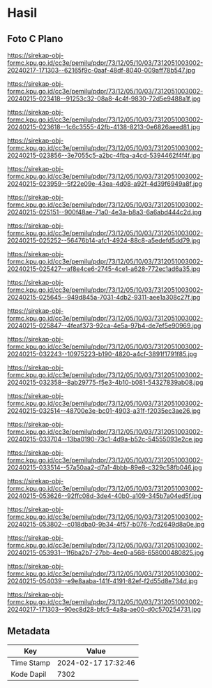 # Hasil

## Foto C Plano

https://sirekap-obj-formc.kpu.go.id/cc3e/pemilu/pdpr/73/12/05/10/03/7312051003002-20240217-171303--62165f9c-0aaf-48df-8040-009aff78b547.jpg

https://sirekap-obj-formc.kpu.go.id/cc3e/pemilu/pdpr/73/12/05/10/03/7312051003002-20240215-023418--91253c32-08a8-4c4f-9830-72d5e9488a1f.jpg

https://sirekap-obj-formc.kpu.go.id/cc3e/pemilu/pdpr/73/12/05/10/03/7312051003002-20240215-023618--1c6c3555-42fb-4138-8213-0e6826aeed81.jpg

https://sirekap-obj-formc.kpu.go.id/cc3e/pemilu/pdpr/73/12/05/10/03/7312051003002-20240215-023856--3e7055c5-a2bc-4fba-a4cd-5394462f4f4f.jpg

https://sirekap-obj-formc.kpu.go.id/cc3e/pemilu/pdpr/73/12/05/10/03/7312051003002-20240215-023959--5f22e09e-43ea-4d08-a92f-4d39f6949a8f.jpg

https://sirekap-obj-formc.kpu.go.id/cc3e/pemilu/pdpr/73/12/05/10/03/7312051003002-20240215-025151--900f48ae-71a0-4e3a-b8a3-6a6abd444c2d.jpg

https://sirekap-obj-formc.kpu.go.id/cc3e/pemilu/pdpr/73/12/05/10/03/7312051003002-20240215-025252--56476b14-afc1-4924-88c8-a5edefd5dd79.jpg

https://sirekap-obj-formc.kpu.go.id/cc3e/pemilu/pdpr/73/12/05/10/03/7312051003002-20240215-025427--af8e4ce6-2745-4ce1-a628-772ec1ad6a35.jpg

https://sirekap-obj-formc.kpu.go.id/cc3e/pemilu/pdpr/73/12/05/10/03/7312051003002-20240215-025645--949d845a-7031-4db2-9311-aee1a308c27f.jpg

https://sirekap-obj-formc.kpu.go.id/cc3e/pemilu/pdpr/73/12/05/10/03/7312051003002-20240215-025847--4feaf373-92ca-4e5a-97b4-de7ef5e90969.jpg

https://sirekap-obj-formc.kpu.go.id/cc3e/pemilu/pdpr/73/12/05/10/03/7312051003002-20240215-032243--10975223-b190-4820-a4cf-3891f1791f85.jpg

https://sirekap-obj-formc.kpu.go.id/cc3e/pemilu/pdpr/73/12/05/10/03/7312051003002-20240215-032358--8ab29775-f5e3-4b10-b081-54327839ab08.jpg

https://sirekap-obj-formc.kpu.go.id/cc3e/pemilu/pdpr/73/12/05/10/03/7312051003002-20240215-032514--48700e3e-bc01-4903-a31f-f2035ec3ae26.jpg

https://sirekap-obj-formc.kpu.go.id/cc3e/pemilu/pdpr/73/12/05/10/03/7312051003002-20240215-033704--13ba0190-73c1-4d9a-b52c-54555093e2ce.jpg

https://sirekap-obj-formc.kpu.go.id/cc3e/pemilu/pdpr/73/12/05/10/03/7312051003002-20240215-033514--57a50aa2-d7a1-4bbb-89e8-c329c58fb046.jpg

https://sirekap-obj-formc.kpu.go.id/cc3e/pemilu/pdpr/73/12/05/10/03/7312051003002-20240215-053626--92ffc08d-3de4-40b0-a109-345b7a04ed5f.jpg

https://sirekap-obj-formc.kpu.go.id/cc3e/pemilu/pdpr/73/12/05/10/03/7312051003002-20240215-053802--c018dba0-9b34-4f57-b076-7cd2649d8a0e.jpg

https://sirekap-obj-formc.kpu.go.id/cc3e/pemilu/pdpr/73/12/05/10/03/7312051003002-20240215-053931--1f6ba2b7-27bb-4ee0-a568-658000480825.jpg

https://sirekap-obj-formc.kpu.go.id/cc3e/pemilu/pdpr/73/12/05/10/03/7312051003002-20240215-054039--e9e8aaba-141f-4191-82ef-f2d55d8e734d.jpg

https://sirekap-obj-formc.kpu.go.id/cc3e/pemilu/pdpr/73/12/05/10/03/7312051003002-20240217-171303--90ec8d28-bfc5-4a8a-ae00-d0c570254731.jpg


## Metadata

| Key        | Value               |
| ---------- | ------------------- |
| Time Stamp | 2024-02-17 17:32:46 |
| Kode Dapil | 7302                |



